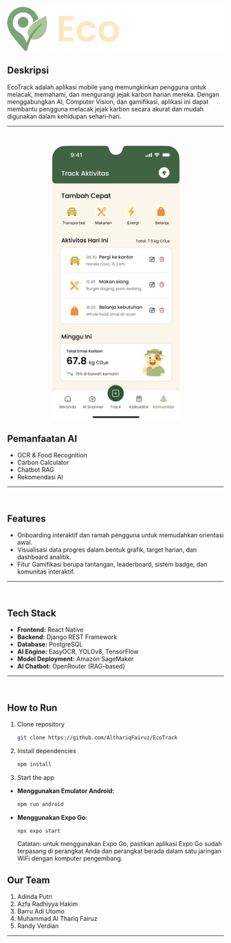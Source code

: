 ![EcoTrack](./assets/readme/EcoTrack.png)


## Deskripsi

EcoTrack adalah aplikasi mobile yang memungkinkan pengguna untuk melacak, memahami, dan mengurangi jejak karbon harian mereka. Dengan menggabungkan AI, Computer Vision, dan gamifikasi, aplikasi ini dapat membantu pengguna melacak jejak karbon secara akurat dan mudah digunakan dalam kehidupan sehari-hari.

---
<br/>

<p align="center">
   <img src="./assets/readme/Screen.png" alt="UI" />
</p>

## Pemanfaatan AI

- OCR & Food Recognition
- Carbon Calculator
- Chatbot RAG
- Rekomendasi AI

---
<br/>

## Features

- Onboarding interaktif dan ramah pengguna untuk memudahkan orientasi awal.
- Visualisasi data progres dalam bentuk grafik, target harian, dan dashboard analitik.
- Fitur Gamifikasi berupa tantangan, leaderboard, sistem badge, dan komunitas interaktif.

---
<br/>

## Tech Stack

- **Frontend:** React Native
- **Backend:** Django REST Framework
- **Database:** PostgreSQL
- **AI Engine:** EasyOCR, YOLOv8, TensorFlow
- **Model Deployment:** Amazon SageMaker
- **AI Chatbot:** OpenRouter (RAG-based)

---
<br/>

## How to Run


1. Clone repository
   ```bash
   git clone https://github.com/AlthariqFairuz/EcoTrack
   ```


2. Install dependencies

   ```bash
   npm install
   ```

3. Start the app

- **Menggunakan Emulator Android:**
   ```bash
   npm run android
   ```

- **Menggunakan Expo Go:**
   ```bash
   npx expo start
   ```
   Catatan: untuk menggunakan Expo Go, pastikan aplikasi Expo Go sudah terpasang di perangkat Anda dan perangkat berada dalam satu jaringan WiFi dengan komputer pengembang.

## Our Team
1. Adinda Putri
2. Azfa Radhiyya Hakim
3. Barru Adi Utomo
4. Muhammad Al Thariq Fairuz
5. Randy Verdian
---